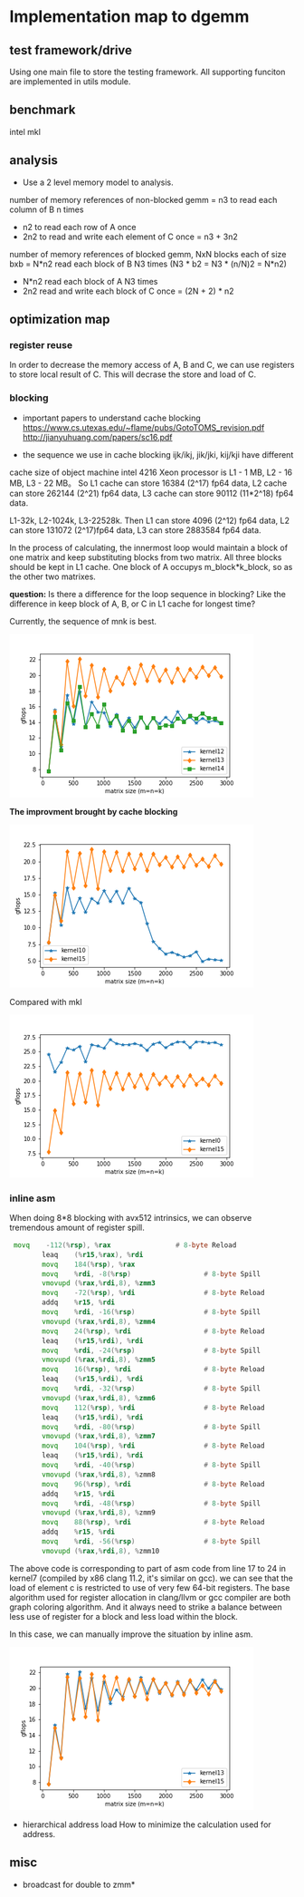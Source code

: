 # Implementation map to dgemm 

## test framework/drive

Using one main file to store the testing framework. All supporting funciton are implemented in utils module.

## benchmark

intel mkl


## analysis

- Use a 2 level memory model to analysis.

number of memory references of non-blocked gemm 
= n3 to read each column of B n times
+ n2 to read each row of A once
+ 2n2 to read and write each element of C once
= n3 + 3n2

number of memory references of blocked gemm, NxN blocks each of size bxb
= N\*n2 read each block of B N3 times (N3 \* b2 = N3 \* (n/N)2 = N\*n2)
+ N\*n2 read each block of A N3 times
+ 2n2 read and write each block of C once
= (2N + 2) \* n2




## optimization map

### register reuse

In order to decrease the memory access of A, B and C, we can use registers to store local result of C. This will decrase the store and load of C.

### blocking



- important papers to understand cache blocking
https://www.cs.utexas.edu/~flame/pubs/GotoTOMS_revision.pdf
http://jianyuhuang.com/papers/sc16.pdf

- the sequence we use in cache blocking 
ijk/ikj, jik/jki, kij/kji have different 

cache size of object machine intel 4216 Xeon processor is L1 - 1 MB, L2 - 16 MB, L3 - 22 MB。
So L1 cache can store 16384 (2^17) fp64 data, L2 cache can store 262144 (2^21) fp64 data, L3 cache can store 90112 (11*2^18) fp64 data.

L1-32k, L2-1024k, L3-22528k.
Then  L1 can store 4096 (2^12) fp64 data, L2 can store 131072 (2^17)fp64 data, L3 can store 2883584 fp64 data.

In the process of calculating, the innermost loop would maintain a block of one matrix and keep substituting blocks from two matrix. All three blocks should be kept in L1 cache. One block of A occupys m_block*k_block, so as the other two matrixes.  


**question:** Is there a difference for the loop sequence in blocking? Like the difference in keep block of A, B, or C in L1 cache for longest time?
 
Currently, the sequence of mnk is best. 

![](\data\fig\perfComp_12_13_14.png)


**The improvment brought by cache blocking**

![](\data\fig\perfComp_10_15.png)


Compared with mkl

![](\data\fig\perfComp_0_15.png)



### inline asm


When doing 8*8 blocking with avx512 intrinsics, we can observe tremendous amount of register spill.
```asm
 movq    -112(%rsp), %rax                # 8-byte Reload
        leaq    (%r15,%rax), %rdi
        movq    184(%rsp), %rax
        movq    %rdi, -8(%rsp)                  # 8-byte Spill
        vmovupd (%rax,%rdi,8), %zmm3
        movq    -72(%rsp), %rdi                 # 8-byte Reload
        addq    %r15, %rdi
        movq    %rdi, -16(%rsp)                 # 8-byte Spill
        vmovupd (%rax,%rdi,8), %zmm4
        movq    24(%rsp), %rdi                  # 8-byte Reload
        leaq    (%r15,%rdi), %rdi
        movq    %rdi, -24(%rsp)                 # 8-byte Spill
        vmovupd (%rax,%rdi,8), %zmm5
        movq    16(%rsp), %rdi                  # 8-byte Reload
        leaq    (%r15,%rdi), %rdi
        movq    %rdi, -32(%rsp)                 # 8-byte Spill
        vmovupd (%rax,%rdi,8), %zmm6
        movq    112(%rsp), %rdi                 # 8-byte Reload
        leaq    (%r15,%rdi), %rdi
        movq    %rdi, -80(%rsp)                 # 8-byte Spill
        vmovupd (%rax,%rdi,8), %zmm7
        movq    104(%rsp), %rdi                 # 8-byte Reload
        leaq    (%r15,%rdi), %rdi
        movq    %rdi, -40(%rsp)                 # 8-byte Spill
        vmovupd (%rax,%rdi,8), %zmm8
        movq    96(%rsp), %rdi                  # 8-byte Reload
        addq    %r15, %rdi
        movq    %rdi, -48(%rsp)                 # 8-byte Spill
        vmovupd (%rax,%rdi,8), %zmm9
        movq    88(%rsp), %rdi                  # 8-byte Reload
        addq    %r15, %rdi
        movq    %rdi, -56(%rsp)                 # 8-byte Spill
        vmovupd (%rax,%rdi,8), %zmm10
```
The above code is corresponding to part of asm code from line 17 to 24 in kernel7 (compiled by x86 clang 11.2, it's similar on gcc). we can see that the load of element c is restricted to use of very few 64-bit registers. The base algorithm used for register allocation in clang/llvm or gcc compiler are both graph coloring algorithm. And it always need to strike a balance between less use of register for a block and less load within the block.

In this case, we can manually improve the situation by inline asm.


![](\data\fig\perfComp_13_15.png)

- hierarchical address load 
How to minimize the calculation used for address.


## misc

- broadcast for double to zmm*

